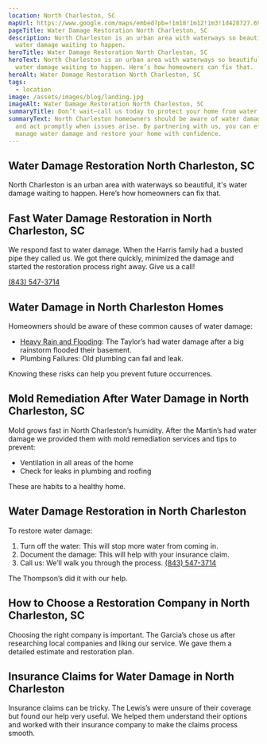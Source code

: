 ```yaml
---
location: North Charleston, SC
mapUrl: https://www.google.com/maps/embed?pb=!1m18!1m12!1m3!1d428727.69993383664!2d-80.41939175796816!3d32.91309939889349!2m3!1f0!2f0!3f0!3m2!1i1024!2i768!4f13.1!3m3!1m2!1s0x88fe63af380bf9e3%3A0x71e9ac04bf44d70!2sNorth%20Charleston%2C%20SC%2C%20USA!5e0!3m2!1sen!2sph!4v1728743790840!5m2!1sen!2sph
pageTitle: Water Damage Restoration North Charleston, SC
description: North Charleston is an urban area with waterways so beautiful, it's
  water damage waiting to happen.
heroTitle: Water Damage Restoration North Charleston, SC
heroText: North Charleston is an urban area with waterways so beautiful, it's
  water damage waiting to happen. Here’s how homeowners can fix that.
heroAlt: Water Damage Restoration North Charleston, SC
tags:
  - location
image: /assets/images/blog/landing.jpg
imageAlt: Water Damage Restoration North Charleston, SC
summaryTitle: Don’t wait—call us today to protect your home from water damage.
summaryText: North Charleston homeowners should be aware of water damage risks
  and act promptly when issues arise. By partnering with us, you can effectively
  manage water damage and restore your home with confidence.
---
```

## Water Damage Restoration North Charleston, SC

North Charleston is an urban area with waterways so beautiful, it's water damage waiting to happen. Here’s how homeowners can fix that.

## Fast Water Damage Restoration in North Charleston, SC

We respond fast to water damage. When the Harris family had a busted pipe they called us. We got there quickly, minimized the damage and started the restoration process right away. Give us a call! 

[(843) 547-3714](tel:8435473714)

## Water Damage in North Charleston Homes

Homeowners should be aware of these common causes of water damage:

* [Heavy Rain and Flooding](/blog/the-impact-of-south-carolina's-climate-on-water-damage-risks-and-prevention-strategies/): The Taylor’s had water damage after a big rainstorm flooded their basement.
* Plumbing Failures: Old plumbing can fail and leak.

Knowing these risks can help you prevent future occurrences.

## Mold Remediation After Water Damage in North Charleston, SC

Mold grows fast in North Charleston’s humidity. After the Martin’s had water damage we provided them with mold remediation services and tips to prevent:

* Ventilation in all areas of the home
* Check for leaks in plumbing and roofing

These are habits to a healthy home.

## Water Damage Restoration in North Charleston

To restore water damage:

1. Turn off the water: This will stop more water from coming in.
2. Document the damage: This will help with your insurance claim.
3. Call us: We’ll walk you through the process. [(843) 547-3714](tel:8435473714)

The Thompson’s did it with our help.

## How to Choose a Restoration Company in North Charleston, SC

Choosing the right company is important. The Garcia’s chose us after researching local companies and liking our service. We gave them a detailed estimate and restoration plan.

## Insurance Claims for Water Damage in North Charleston

Insurance claims can be tricky. The Lewis’s were unsure of their coverage but found our help very useful. We helped them understand their options and worked with their insurance company to make the claims process smooth.
